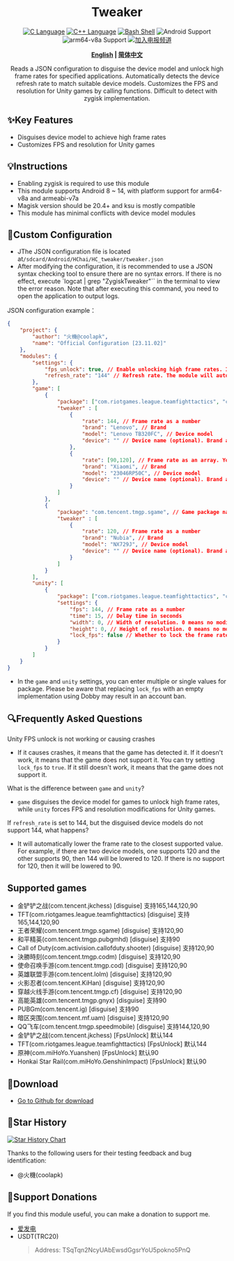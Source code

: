 <div align="center">
<h1>Tweaker</h1>
<a href="http://cppmicroservices.org/"><img alt="C Language" src="https://img.shields.io/badge/-C-black?logo=c&style=flat-square&logoColor=ffffff"></a>
<a href="http://cppmicroservices.org/"><img alt="C++ Language" src="https://img.shields.io/badge/-C++-808080?logo=c%2B%2B&style=flat-square&logoColor=ffffff"></a>
<a href="https://www.python.org/"><img alt="Bash Shell" src="https://img.shields.io/badge/-Bash-ae9a5a?style=flat-square&logo=shell&logoColor=ffffff"></a>
<img alt="Android Support" src="https://img.shields.io/badge/Android%208~14-Support-green">
<img alt="arm64-v8a Support" src="https://img.shields.io/badge/arm64--v8a-Support-green">
<a href="https://t.me/HCha1234"><img alt="加入电报频道" src="https://img.shields.io/badge/Join%20group-Telegram-brightgreen.svg?logo=telegram"></a>
<p><b><a href="README.md">English</a> | <a href="README-zh.md">简体中文</a></b></p>
<p>Reads a JSON configuration to disguise the device model and unlock high frame rates for specified applications. Automatically detects the device refresh rate to match suitable device models. Customizes the FPS and resolution for Unity games by calling functions. Difficult to detect with zygisk implementation.</p>
</div>

## ✨Key Features
- Disguises device model to achieve high frame rates
- Customizes FPS and resolution for Unity games

## 💡Instructions
- Enabling zygisk is required to use this module
- This module supports Android 8 ~ 14, with platform support for arm64-v8a and armeabi-v7a
- Magisk version should be 20.4+ and ksu is mostly compatible
- This module has minimal conflicts with device model modules

## 📝Custom Configuration
- JThe JSON configuration file is located at`/sdcard/Android/HChai/HC_tweaker/tweaker.json`
- After modifying the configuration, it is recommended to use a JSON syntax checking tool to ensure there are no syntax errors. If there is no effect, execute `logcat | grep "ZygiskTweaker"`` in the terminal to view the error reason. Note that after executing this command, you need to open the application to output logs.

JSON configuration example：  
```json
{
    "project": {
        "author": "火機@coolapk",
        "name": "Official Configuration [23.11.02]"
    },
    "modules": {
        "settings": {
            "fps_unlock": true, // Enable unlocking high frame rates. If set to false, the game will not have its frame rate unlocked, but device model disguising will still work for Game mode and Unity mode.
            "refresh_rate": "144" // Refresh rate. The module will automatically detect the device refresh rate upon installation, but you can also manually modify it.
        },
        "game": [
            {
                "package": ["com.riotgames.league.teamfighttactics", "com.tencent.jkchess"], // Game package name(s) in an array format. You can specify multiple packages.
                "tweaker" : [
                    {
                        "rate": 144, // Frame rate as a number
                        "brand": "Lenovo", // Brand
                        "model": "Lenovo TB320FC", // Device model
                        "device": "" // Device name (optional). Brand and model must be specified.
                    },
                    {
                        "rate": [90,120], // Frame rate as an array. You can specify multiple frame rates.
                        "brand": "Xiaomi", // Brand
                        "model": "23046RP50C", // Device model
                        "device": "" // Device name (optional). Brand and model must be specified.
                    }
                ]
            },
            {
                "package": "com.tencent.tmgp.sgame", // Game package name as a string. You can only specify one package.
                "tweaker" : [
                    {
                        "rate": 120, // Frame rate as a number
                        "brand": "Nubia", // Brand
                        "model": "NX729J", // Device model
                        "device": "" // Device name (optional). Brand and model must be specified.
                    }
                ]
            }
        ],
        "unity": [
            {
                "package": ["com.riotgames.league.teamfighttactics", "com.tencent.jkchess"], // Game package name(s) in an array format. You can specify multiple packages, or use a string format like in the 'game' section.
                "settings": {
                    "fps": 144, // Frame rate as a number
                    "time": 15, // Delay time in seconds
                    "width": 0, // Width of resolution. 0 means no modification.
                    "height": 0, // Height of resolution. 0 means no modification.
                    "lock_fps": false // Whether to lock the frame rate. Set to true for forced lock, false for no lock.
                }
            }
        ]
    }
}
```

-  In the `game` and `unity` settings, you can enter multiple or single values for package. Please be aware that replacing `lock_fps` with an empty implementation using Dobby may result in an account ban.


## 🔍Frequently Asked Questions

Unity FPS unlock is not working or causing crashes
- If it causes crashes, it means that the game has detected it. If it doesn't work, it means that the game does not support it. You can try setting `lock_fps` to `true`. If it still doesn't work, it means that the game does not support it.

What is the difference between `game` and `unity`?
- `game` disguises the device model for games to unlock high frame rates, while `unity` forces FPS and resolution modifications for Unity games.

If `refresh_rate` is set to 144, but the disguised device models do not support 144, what happens?
- It will automatically lower the frame rate to the closest supported value. For example, if there are two device models, one supports 120 and the other supports 90, then 144 will be lowered to 120. If there is no support for 120, then it will be lowered to 90.

## Supported games
- 金铲铲之战(com.tencent.jkchess) [disguise] 支持165,144,120,90
- TFT(com.riotgames.league.teamfighttactics) [disguise] 支持165,144,120,90
- 王者荣耀(com.tencent.tmgp.sgame) [disguise] 支持120,90
- 和平精英(com.tencent.tmgp.pubgmhd) [disguise] 支持90
- Call of Duty(com.activision.callofduty.shooter) [disguise] 支持120,90
- 決勝時刻(com.tencent.tmgp.codm) [disguise] 支持120,90
- 使命召唤手游(com.tencent.tmgp.cod) [disguise] 支持120,90
- 英雄联盟手游(com.tencent.lolm) [disguise] 支持120,90
- 火影忍者(com.tencent.KiHan) [disguise] 支持120,90
- 穿越火线手游(com.tencent.tmgp.cf) [disguise] 支持120,90
- 高能英雄(com.tencent.tmgp.gnyx) [disguise] 支持90
- PUBGm(com.tencent.ig) [disguise] 支持90
- 暗区突围(com.tencent.mf.uam) [disguise] 支持120,90
- QQ飞车(com.tencent.tmgp.speedmobile) [disguise] 支持144,120,90
- 金铲铲之战(com.tencent.jkchess) [FpsUnlock] 默认144
- TFT(com.riotgames.league.teamfighttactics) [FpsUnlock] 默认144
- 原神(com.miHoYo.Yuanshen) [FpsUnlock] 默认90
- Honkai Star Rail(com.miHoYo.GenshinImpact) [FpsUnlock] 默认90

## 🚀Download
- [Go to Github for download](https://github.com/OneB1ank/zygisk-Tweaker/releases)

## 🌟Star History

<a href="https://star-history.com/#OneB1ank/zygisk-Tweaker&Timeline">
  <picture>
    <source media="(prefers-color-scheme: dark)" srcset="https://api.star-history.com/svg?repos=OneB1ank/zygisk-Tweaker&type=Timeline&theme=dark" />
    <source media="(prefers-color-scheme: light)" srcset="https://api.star-history.com/svg?repos=OneB1ank/zygisk-Tweaker&type=Timeline" />
    <img alt="Star History Chart" src="https://api.star-history.com/svg?repos=OneB1ank/zygisk-Tweaker&type=Timeline" />
  </picture>
</a>

Thanks to the following users for their testing feedback and bug identification:
- @火機(coolapk)

## 🎉Support Donations
If you find this module useful, you can make a donation to support me.
- [爱发电](https://afdian.net/a/HCha1)
- USDT(TRC20)
  > Address: TSqTqn2NcyUAbEwsdGgsrYoU5pokno5PnQ
